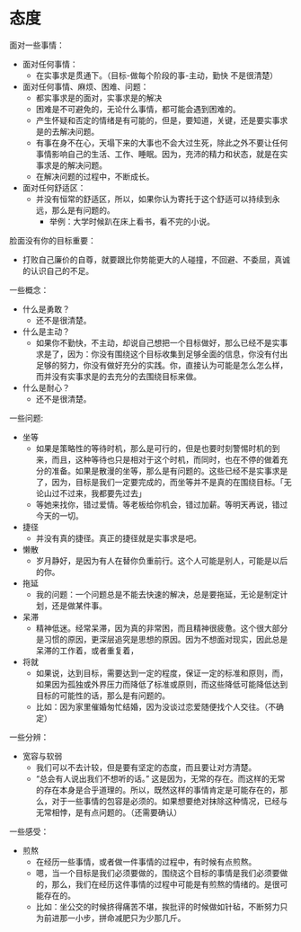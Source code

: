 # 态度

面对一些事情：

- 面对任何事情：
  - 在实事求是贯通下。（目标-做每个阶段的事-主动，勤快   不是很清楚）
- 面对任何事情、麻烦、困难、问题：
  - 都实事求是的面对，实事求是的解决
  - 困难是不可避免的，无论什么事情，都可能会遇到困难的。
  - 产生怀疑和否定的情绪是有可能的，但是，要知道，关键，还是要实事求是的去解决问题。
  - 有事在身不在心，天塌下来的大事也不会大过生死，除此之外不要让任何事情影响自己的生活、工作、睡眠。因为，充沛的精力和状态，就是在实事求是的解决问题。
  - 在解决问题的过程中，不断成长。
- 面对任何舒适区：
  - 并没有恒常的舒适区，所以，如果你认为寄托于这个舒适可以持续到永远，那么是有问题的。
    - 举例：大学时候趴在床上看书，看不完的小说。





脸面没有你的目标重要：

- 打败自己廉价的自尊，就要跟比你势能更大的人碰撞，不回避、不委屈，真诚的认识自己的不足。



一些概念：

- 什么是勇敢？
  - 还不是很清楚。
- 什么是主动？
  - 如果你不勤快，不主动，却说自己想把一个目标做好，那么已经不是实事求是了，因为：你没有围绕这个目标收集到足够全面的信息，你没有付出足够的努力，你没有做好充分的实践。你，直接认为可能是怎么怎么样，而并没有实事求是的去充分的去围绕目标来做。
- 什么是耐心？
  - 还不是很清楚。


一些问题:

- 坐等
  - 如果是策略性的等待时机，那么是可行的，但是也要时刻警惕时机的到来，而且，这种等待也只是相对于这个时机，而同时，也在不停的做着充分的准备。如果是散漫的坐等，那么是有问题的。这些已经不是实事求是了，因为，目标是我们一定要完成的，而坐等并不是真的在围绕目标。「无论山过不过来，我都要先过去」
  - 等她来找你，错过爱情。等老板给你机会，错过加薪。等明天再说，错过今天的一切。
- 捷径
  - 并没有真的捷径。真正的捷径就是实事求是吧。
- 懒散
  - 岁月静好，是因为有人在替你负重前行。这个人可能是别人，可能是以后的你。
- 拖延
  - 我的问题：一个问题总是不能去快速的解决，总是要拖延，无论是制定计划，还是做某件事。
- 呆滞
  - 精神低迷。经常呆滞，因为真的非常困，而且精神很疲惫。这个很大部分是习惯的原因，更深层追究是思想的原因。因为不想面对现实，因此总是呆滞的工作着，或者重复着，
- 将就
  - 如果说，达到目标，需要达到一定的程度，保证一定的标准和原则，而，如果因为孤独或外界压力而降低了标准或原则，而这些降低可能降低达到目标的可能性的话，那么是有问题的。
  - 比如：因为家里催婚匆忙结婚，因为没谈过恋爱随便找个人交往。（不确定）



一些分辨：

- 宽容与软弱
  - 我们可以不去计较，但是要有坚定的态度，而且要让对方清楚。
  - “总会有人说出我们不想听的话。” 这是因为，无常的存在。而这样的无常的存在本身是合乎道理的。所以，既然这样的事情肯定是可能存在的，那么，对于一些事情的包容是必须的。如果想要绝对抹除这种情况，已经与无常相悖，是有点问题的。（还需要确认）


一些感受：

- 煎熬
  - 在经历一些事情，或者做一件事情的过程中，有时候有点煎熬。
  - 嗯，当一个目标是我们必须要做的，围绕这个目标的事情是我们必须要做的，那么，我们在经历这件事情的过程中可能是有煎熬的情绪的。是很可能存在的。
  - 比如：坐公交的时候挤得痛苦不堪，挨批评的时候做如针毡，不断努力只为前进那一小步，拼命减肥只为少那几斤。

